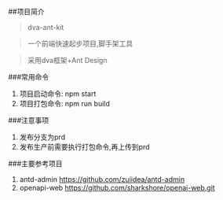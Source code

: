 ##项目简介
> dva-ant-kit

> 一个前端快速起步项目,脚手架工具

> 采用dva框架+Ant Design

###常用命令
1. 项目启动命令: npm start
2. 项目打包命令: npm run build

###注意事项
1. 发布分支为prd
2. 发布生产前需要执行打包命令,再上传到prd

###主要参考项目

1. antd-admin  https://github.com/zuiidea/antd-admin
2. openapi-web https://github.com/sharkshore/openai-web.git
